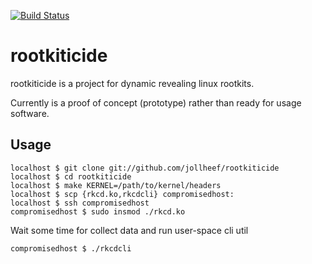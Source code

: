 [![Build Status](https://travis-ci.org/jollheef/rootkiticide.svg?branch=master)](https://travis-ci.org/jollheef/rootkiticide)

# rootkiticide

rootkiticide is a project for dynamic revealing linux rootkits.

Currently is a proof of concept (prototype) rather than ready for usage software.

## Usage

    localhost $ git clone git://github.com/jollheef/rootkiticide
    localhost $ cd rootkiticide
    localhost $ make KERNEL=/path/to/kernel/headers
    localhost $ scp {rkcd.ko,rkcdcli} compromisedhost:
    localhost $ ssh compromisedhost
    compromisedhost $ sudo insmod ./rkcd.ko

Wait some time for collect data and run user-space cli util

    compromisedhost $ ./rkcdcli

